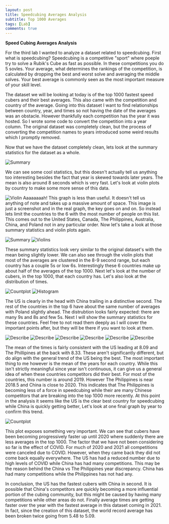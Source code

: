 ```yaml
---
layout: post
title: Speedcubing Averages Analysis
subtitle: Top 1000 Averages
tags: [Lab]
comments: true
---
```


**Speed Cubing Averages Analysis**

For the third lab I wanted to analyze a dataset related to speedcubing. First what is speedcubing? Speedcubing is a competitive "sport" where poeple try to solve a Rubik's Cube as fast as possible. In these competitions you do 5 sovles. Your average, what determines the rankings of the competition, is calculated by dropping the best and worst solve and averaging the middle solves. Your best average is commonly seen as the most important measure of your skill level. 

The dataset we will be looking at today is of the top 1000 fastest speed cubers and their best averages. This also came with the competition and country of the average. Going into this dataset I want to find relationships between country, year, and times so not having the date of the averages was an obstacle. However thankfully each competition has the year it was hosted. So I wrote some code to convert the competition into a year column. The original dataset was completely clean, but the process of converting the competition names to years introduced some weird results which I promptly removed.

Now that we have the dataset completely clean, lets look at the summary statistics for the dataset as a whole. 


![Summary](https://github.com/AidanShah/beautiful-jekyll/blob/master/assets/img/describetotal.png)

We can see some cool statistics, but this doesn't actually tell us anything too interesting besides the fact that year is skewed towards later years. The mean is also around 8 seconds which is very fast. Let's look at violin plots by country to make some more sense of this data.

![Violin](https://github.com/AidanShah/beautiful-jekyll/blob/master/assets/img/violinbad.png)
Aaaaaaaah! This graph is less than useful. It doesn't tell us anything of note and takes up a massive amount of space. This image is just a screenshot and in the real graph, the key goes on and on. So instead lets limit the countries to the 6 with the most number of people on this list. This comes out to the United States, Canada, The Philippines, Australia, China, and Poland not in any particular order. Now let's take a look at those summary statistics and violin plots again.

![Summary](https://github.com/AidanShah/beautiful-jekyll/blob/master/assets/img/describeall.png)
![Violins](https://github.com/AidanShah/beautiful-jekyll/blob/master/assets/img/violinplottopcountries.png)

These summary statistics look very similar to the original dataset's with the mean being slightly lower. We can also see through the violin plots that most of the averages are clustered in the 8-9 second range, but each country has a couple 5s or low 6s. Interestingly these 6 countries make up about half of the averages of the top 1000. Next let's look at the number of cubers, in the top 1000, that each country has. Let's also look at the distribution of times.

![Countplot](https://github.com/AidanShah/beautiful-jekyll/blob/master/assets/img/countrycount.png)
![Histogram](https://github.com/AidanShah/beautiful-jekyll/blob/master/assets/img/topcountriestimehist.png)


The US is clearly in the head with China trailing in a distinctive second. The rest of the countries in the top 6 have about the same number of averages with Poland slightly ahead. The distrubtion looks fairly expected: there are many 9s and 8s and few 5s. Next I will show the summary statistics for these countries. Feel free to not read them deeply as I will cover the important points after, but they will be there if you want to look at them.

![Describe](https://github.com/AidanShah/beautiful-jekyll/blob/master/assets/img/americadescribe.png)
![Describe](https://github.com/AidanShah/beautiful-jekyll/blob/master/assets/img/chinadescribe.png)
![Describe](https://github.com/AidanShah/beautiful-jekyll/blob/master/assets/img/polanddescribe.png)
![Describe](https://github.com/AidanShah/beautiful-jekyll/blob/master/assets/img/philippinesdescribe.png)
![Describe](https://github.com/AidanShah/beautiful-jekyll/blob/master/assets/img/canadadescribe.png)
![Describe](https://github.com/AidanShah/beautiful-jekyll/blob/master/assets/img/australiadescribe.png)

The mean of the times is fairly consistent with the US leading at 8.09 and The Phillipines at the back with 8.33. These aren't significantly different, but do align with the general trend of the US being the best. The most important thing to me however is the mean of the years for each country. While this isn't strictly meaningful since year isn't continuous, it can give us a general idea of when these countries competitors did their best. For most of the countries, this number is around 2019. However The Philippines is near 2018.5 and China is close to 2020. This indicates that The Philippines is becoming less of a force in speedcubing while their are many Chinese competitors that are breaking into the top 1000 more recently. At this point in the analysis it seems like the US is the clear best country for speedcubing while China is quickly getting better, Let's look at one final graph by year to confirm this trend. 

![Countplot](https://github.com/AidanShah/beautiful-jekyll/blob/master/assets/img/yearcount.png)

This plot exposes something very important. We can see that cubers have been becoming progressively faster up until 2020 where suddenly there are less averages in the top 1000. The factor that we have not been considering so far is the effect of COVID. For much of 2020 and 2021 all competitions were canceled due to COVID. However, when they came back they did not come back equally everywhere. The US has had a reduced number due to high levels of COVID while China has had many competitions. This may be the reason behind the China vs The Philippines year discrepancy. China has had many competitions while the Philippines has not had any. 

In conclusion, the US has the fastest cubers with China in second. It is possible that China's competitors are quickly becoming a more influential portion of the cubing community, but this might be caused by having many competitions while other areas do not. Finally average times are getting faster over the year with the fastest average in this dataset coming in 2021. In fact, since the creation of this dataset, the world record average has been broken twice going from 5.48 to 5.09.
